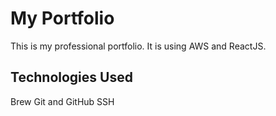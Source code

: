 # My Portfolio

This is my professional portfolio. It is using AWS and ReactJS.

## Technologies Used

Brew
Git and GitHub
SSH